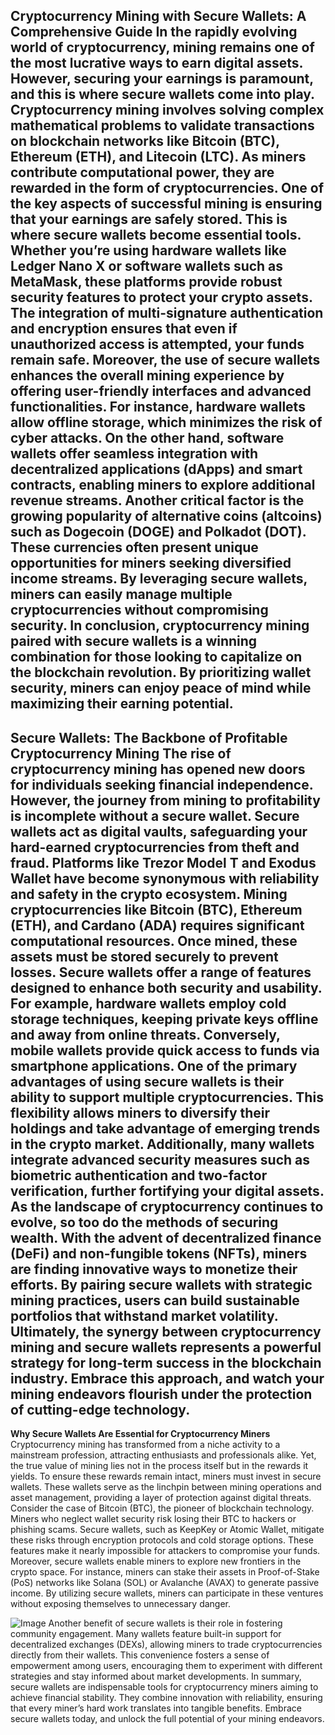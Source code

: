 **Cryptocurrency Mining with Secure Wallets: A Comprehensive Guide**
In the rapidly evolving world of cryptocurrency, mining remains one of the most lucrative ways to earn digital assets. However, securing your earnings is paramount, and this is where secure wallets come into play. Cryptocurrency mining involves solving complex mathematical problems to validate transactions on blockchain networks like Bitcoin (BTC), Ethereum (ETH), and Litecoin (LTC). As miners contribute computational power, they are rewarded in the form of cryptocurrencies.
One of the key aspects of successful mining is ensuring that your earnings are safely stored. This is where secure wallets become essential tools. Whether you’re using hardware wallets like Ledger Nano X or software wallets such as MetaMask, these platforms provide robust security features to protect your crypto assets. The integration of multi-signature authentication and encryption ensures that even if unauthorized access is attempted, your funds remain safe.
Moreover, the use of secure wallets enhances the overall mining experience by offering user-friendly interfaces and advanced functionalities. For instance, hardware wallets allow offline storage, which minimizes the risk of cyber attacks. On the other hand, software wallets offer seamless integration with decentralized applications (dApps) and smart contracts, enabling miners to explore additional revenue streams.
Another critical factor is the growing popularity of alternative coins (altcoins) such as Dogecoin (DOGE) and Polkadot (DOT). These currencies often present unique opportunities for miners seeking diversified income streams. By leveraging secure wallets, miners can easily manage multiple cryptocurrencies without compromising security.
In conclusion, cryptocurrency mining paired with secure wallets is a winning combination for those looking to capitalize on the blockchain revolution. By prioritizing wallet security, miners can enjoy peace of mind while maximizing their earning potential.
---
**Secure Wallets: The Backbone of Profitable Cryptocurrency Mining**
The rise of cryptocurrency mining has opened new doors for individuals seeking financial independence. However, the journey from mining to profitability is incomplete without a secure wallet. Secure wallets act as digital vaults, safeguarding your hard-earned cryptocurrencies from theft and fraud. Platforms like Trezor Model T and Exodus Wallet have become synonymous with reliability and safety in the crypto ecosystem.
Mining cryptocurrencies like Bitcoin (BTC), Ethereum (ETH), and Cardano (ADA) requires significant computational resources. Once mined, these assets must be stored securely to prevent losses. Secure wallets offer a range of features designed to enhance both security and usability. For example, hardware wallets employ cold storage techniques, keeping private keys offline and away from online threats. Conversely, mobile wallets provide quick access to funds via smartphone applications.
One of the primary advantages of using secure wallets is their ability to support multiple cryptocurrencies. This flexibility allows miners to diversify their holdings and take advantage of emerging trends in the crypto market. Additionally, many wallets integrate advanced security measures such as biometric authentication and two-factor verification, further fortifying your digital assets.
As the landscape of cryptocurrency continues to evolve, so too do the methods of securing wealth. With the advent of decentralized finance (DeFi) and non-fungible tokens (NFTs), miners are finding innovative ways to monetize their efforts. By pairing secure wallets with strategic mining practices, users can build sustainable portfolios that withstand market volatility.
Ultimately, the synergy between cryptocurrency mining and secure wallets represents a powerful strategy for long-term success in the blockchain industry. Embrace this approach, and watch your mining endeavors flourish under the protection of cutting-edge technology.
---
**Why Secure Wallets Are Essential for Cryptocurrency Miners**
Cryptocurrency mining has transformed from a niche activity to a mainstream profession, attracting enthusiasts and professionals alike. Yet, the true value of mining lies not in the process itself but in the rewards it yields. To ensure these rewards remain intact, miners must invest in secure wallets. These wallets serve as the linchpin between mining operations and asset management, providing a layer of protection against digital threats.
Consider the case of Bitcoin (BTC), the pioneer of blockchain technology. Miners who neglect wallet security risk losing their BTC to hackers or phishing scams. Secure wallets, such as KeepKey or Atomic Wallet, mitigate these risks through encryption protocols and cold storage options. These features make it nearly impossible for attackers to compromise your funds.
Moreover, secure wallets enable miners to explore new frontiers in the crypto space. For instance, miners can stake their assets in Proof-of-Stake (PoS) networks like Solana (SOL) or Avalanche (AVAX) to generate passive income. By utilizing secure wallets, miners can participate in these ventures without exposing themselves to unnecessary danger.

![Image](https://github.com/user-attachments/assets/4a25d116-2220-4385-b08e-f287af8fcbc4)
Another benefit of secure wallets is their role in fostering community engagement. Many wallets feature built-in support for decentralized exchanges (DEXs), allowing miners to trade cryptocurrencies directly from their wallets. This convenience fosters a sense of empowerment among users, encouraging them to experiment with different strategies and stay informed about market developments.
In summary, secure wallets are indispensable tools for cryptocurrency miners aiming to achieve financial stability. They combine innovation with reliability, ensuring that every miner’s hard work translates into tangible benefits. Embrace secure wallets today, and unlock the full potential of your mining endeavors.

